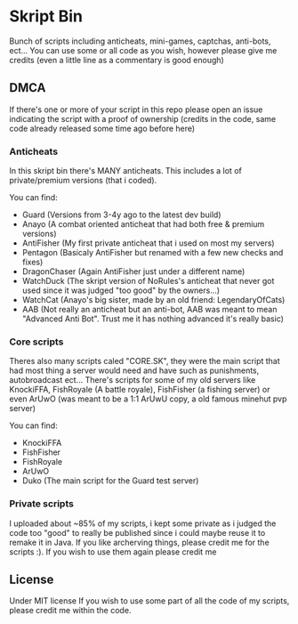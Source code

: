 # Skript Bin
Bunch of scripts including anticheats, mini-games, captchas, anti-bots, ect...
You can use some or all code as you wish, however please give me credits (even a little line as a commentary is good enough)

## DMCA

If there's one or more of your script in this repo please open an issue indicating the script with a proof of ownership (credits in the code, same code already released some time ago before here)

### Anticheats

In this skript bin there's MANY anticheats. This includes a lot of private/premium versions (that i coded).

You can find:
- Guard (Versions from 3-4y ago to the latest dev build)
- Anayo (A combat oriented anticheat that had both free & premium versions)
- AntiFisher (My first private anticheat that i used on most my servers)
- Pentagon (Basicaly AntiFisher but renamed with a few new checks and fixes)
- DragonChaser (Again AntiFisher just under a different name)
- WatchDuck (The skript version of NoRules's anticheat that never got used since it was judged "too good" by the owners...)
- WatchCat (Anayo's big sister, made by an old friend: LegendaryOfCats)
- AAB (Not really an anticheat but an anti-bot, AAB was meant to mean "Advanced Anti Bot". Trust me it has nothing advanced it's really basic)

### Core scripts

Theres also many scripts caled "CORE.SK", they were the main script that had most thing a server would need and have such as punishments, autobroadcast ect...
There's scripts for some of my old servers like KnockiFFA, FishRoyale (A battle royale), FishFisher (a fishing server) or even ArUwO (was meant to be a 1:1 ArUwU copy, a old famous minehut pvp server)

You can find:
- KnockiFFA
- FishFisher
- FishRoyale
- ArUwO
- Duko (The main script for the Guard test server)

### Private scripts

I uploaded about ~85% of my scripts, i kept some private as i judged the code too "good" to really be published since i could maybe reuse it to remake it in Java.
If you like archerving things, please credit me for the scripts :). If you wish to use them again please credit me

## License

Under MIT license
If you wish to use some part of all the code of my scripts, please credit me within the code.

